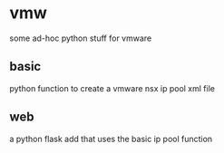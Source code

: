 # vmw

some ad-hoc python stuff for vmware

## basic
   python function to create a vmware nsx ip pool xml file
   
## web
   a python flask add that uses the basic ip pool function
   
